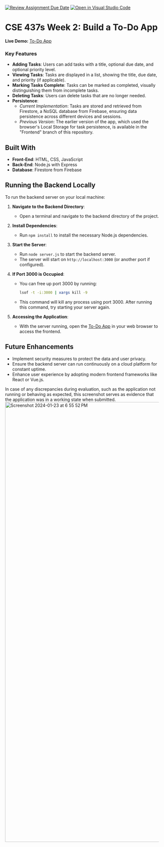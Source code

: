 [![Review Assignment Due Date](https://classroom.github.com/assets/deadline-readme-button-24ddc0f5d75046c5622901739e7c5dd533143b0c8e959d652212380cedb1ea36.svg)](https://classroom.github.com/a/hVfz7S7L)
[![Open in Visual Studio Code](https://classroom.github.com/assets/open-in-vscode-718a45dd9cf7e7f842a935f5ebbe5719a5e09af4491e668f4dbf3b35d5cca122.svg)](https://classroom.github.com/online_ide?assignment_repo_id=13516212&assignment_repo_type=AssignmentRepo)
# CSE 437s Week 2: Build a To-Do App

**Live Demo:** [To-Do App](https://j1ngy1.github.io/week-2-todo-app-J1ngy1/)

### Key Features
- **Adding Tasks**: Users can add tasks with a title, optional due date, and optional priority level.
- **Viewing Tasks**: Tasks are displayed in a list, showing the title, due date, and priority (if applicable).
- **Marking Tasks Complete**: Tasks can be marked as completed, visually distinguishing them from incomplete tasks. 
- **Deleting Tasks**: Users can delete tasks that are no longer needed.
- **Persistence**:
  - *Current Implementation*: Tasks are stored and retrieved from Firestore, a NoSQL database from Firebase, ensuring data persistence across different devices and sessions.
  - *Previous Version*: The earlier version of the app, which used the browser's Local Storage for task persistence, is available in the "Frontend" branch of this repository.

## Built With
- **Front-End**: HTML, CSS, JavaScript
- **Back-End**: Node.js with Express
- **Database**: Firestore from Firebase

## Running the Backend Locally

To run the backend server on your local machine:

1. **Navigate to the Backend Directory**:
   - Open a terminal and navigate to the backend directory of the project.

2. **Install Dependencies**:
   - Run `npm install` to install the necessary Node.js dependencies.

3. **Start the Server**:
   - Run `node server.js` to start the backend server.
   - The server will start on `http://localhost:3000` (or another port if configured).

4. **If Port 3000 is Occupied**:
   - You can free up port 3000 by running:
     ```bash
     lsof -t -i:3000 | xargs kill -9
     ```
   - This command will kill any process using port 3000. After running this command, try starting your server again.

5. **Accessing the Application**:
   - With the server running, open the [To-Do App](https://j1ngy1.github.io/week-2-todo-app-J1ngy1/) in your web browser to access the frontend.

## Future Enhancements
- Implement security measures to protect the data and user privacy.
- Ensure the backend server can run continuously on a cloud platform for constant uptime.
- Enhance user experience by adopting modern frontend frameworks like React or Vue.js.

In case of any discrepancies during evaluation, such as the application not running or behaving as expected, this screenshot serves as evidence that the application was in a working state when submitted.
<img width="1434" alt="Screenshot 2024-01-23 at 6 55 52 PM" src="https://github.com/CSE437s/week-2-todo-app-J1ngy1/assets/112223160/a3b88853-42ee-43dd-b453-ed09e69c28a8">
